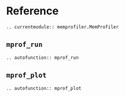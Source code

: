 # Reference

```{eval-rst}
.. currentmodule:: memprofiler.MemProfiler
```

## ``mprof_run``

```{eval-rst}
.. autofunction:: mprof_run
```

## ``mprof_plot``

```{eval-rst}
.. autofunction:: mprof_plot
```
